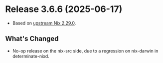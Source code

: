# Release 3.6.6 (2025-06-17)

* Based on [upstream Nix 2.29.0](../release-notes/rl-2.29.md).

## What's Changed

* No-op release on the nix-src side, due to a regression on nix-darwin in determinate-nixd.
